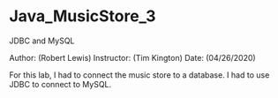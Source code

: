 # Java_MusicStore_3
JDBC and MySQL

Author: (Robert Lewis) Instructor: (Tim Kington) Date: (04/26/2020)

For this lab, I had to connect the music store to a database. I had to use JDBC to connect to MySQL.
